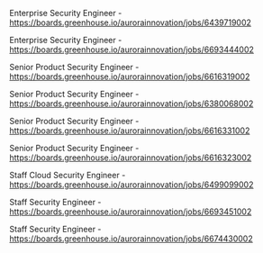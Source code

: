 Enterprise Security Engineer - https://boards.greenhouse.io/aurorainnovation/jobs/6439719002

Enterprise Security Engineer - https://boards.greenhouse.io/aurorainnovation/jobs/6693444002

Senior Product Security Engineer - https://boards.greenhouse.io/aurorainnovation/jobs/6616319002

Senior Product Security Engineer - https://boards.greenhouse.io/aurorainnovation/jobs/6380068002

Senior Product Security Engineer - https://boards.greenhouse.io/aurorainnovation/jobs/6616331002

Senior Product Security Engineer - https://boards.greenhouse.io/aurorainnovation/jobs/6616323002

Staff Cloud Security Engineer - https://boards.greenhouse.io/aurorainnovation/jobs/6499099002

Staff Security Engineer - https://boards.greenhouse.io/aurorainnovation/jobs/6693451002

Staff Security Engineer - https://boards.greenhouse.io/aurorainnovation/jobs/6674430002

